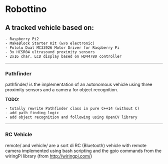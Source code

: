 # Robottino
## A tracked vehicle based on:
	- Raspberry Pi2
	- MakeBlock Starter Kit (w/o electronic)
	- Pololu Dual MC33926 Motor Driver for Raspberry Pi
	- 3x HCSR04 ultrasound proximity sensors
	- 2x16 char. LCD display based on HD44780 controller 
----
### Pathfinder ###
pathfinder/ is the implementation of an autonomous vehicle using three proximity sensors and a camera for object recognition.

**TODO:**

	- totally rewrite Pathfinder class in pure C++14 (without C)
	- add path finding logic
	- add object recognition and following using OpenCV library
----
### RC Vehicle ###
remote/ and vehicle/ are a sort di RC (Bluetooth) vehicle with remote camera implemented using bash scripting and the gpio commands from the wiringPi library (from http://wiringpi.com/) 


